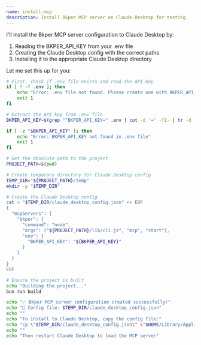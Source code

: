 ```yaml
---
name: install-mcp
description: Install Bkper MCP server on Claude Desktop for testing.
---
```


I'll install the Bkper MCP server configuration to Claude Desktop by:
1. Reading the BKPER_API_KEY from your .env file
2. Creating the Claude Desktop config with the correct paths
3. Installing it to the appropriate Claude Desktop directory

Let me set this up for you:

```bash
# First, check if .env file exists and read the API key
if [ ! -f .env ]; then
    echo "Error: .env file not found. Please create one with BKPER_API_KEY=your_key"
    exit 1
fi

# Extract the API key from .env file
BKPER_API_KEY=$(grep "^BKPER_API_KEY=" .env | cut -d '=' -f2- | tr -d '"'"'"'')

if [ -z "$BKPER_API_KEY" ]; then
    echo "Error: BKPER_API_KEY not found in .env file"
    exit 1
fi

# Get the absolute path to the project
PROJECT_PATH=$(pwd)

# Create temporary directory for Claude Desktop config
TEMP_DIR="${PROJECT_PATH}/temp"
mkdir -p "$TEMP_DIR"

# Create the Claude Desktop config
cat > "$TEMP_DIR/claude_desktop_config.json" << EOF
{
  "mcpServers": {
    "bkper": {
      "command": "node",
      "args": ["${PROJECT_PATH}/lib/cli.js", "mcp", "start"],
      "env": {
        "BKPER_API_KEY": "${BKPER_API_KEY}"
      }
    }
  }
}
EOF

# Ensure the project is built
echo "Building the project..."
bun run build

echo "✅ Bkper MCP server configuration created successfully!"
echo "📍 Config file: $TEMP_DIR/claude_desktop_config.json"
echo ""
echo "To install to Claude Desktop, copy the config file:"
echo "cp \"$TEMP_DIR/claude_desktop_config.json\" \"$HOME/Library/Application Support/Claude/claude_desktop_config.json\""
echo ""
echo "Then restart Claude Desktop to load the MCP server"
```
